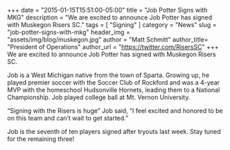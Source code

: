 +++
date        = "2015-01-15T15:51:00-05:00"
title       = "Job Potter Signs with MKG"
description = "We are excited to announce Job Potter has signed with Muskegon Risers SC."
tags        = [ "Signing" ]
category    = "News"
slug        = "job-potter-signs-with-mkg"
header_img	= "assets/img/blog/muskegon.jpg"
author		= "Matt Schmitt"
author_title= "President of Operations"
author_url	= "https://twitter.com/RisersSC"
+++
We are excited to announce Job Potter has signed with Muskegon Risers SC.

Job is a West Michigan native from the town of Sparta. Growing up, he played premier soccer with the Soccer Club of Rockford and was a 4-year MVP with the homeschool Hudsonville Hornets, leading them to a National Championship. Job played college ball at Mt. Vernon University.

“Signing with the Risers is huge” Job said, “I feel excited and honored to be on this team and can’t wait to get started.”

Job is the seventh of ten players signed after tryouts last week. Stay tuned for the remaining three!